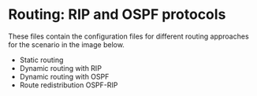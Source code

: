 # Routing: RIP and OSPF protocols

These files contain the configuration files for different routing approaches for the scenario in the image below.

* Static routing
* Dynamic routing with RIP
* Dynamic routing with OSPF
* Route redistribution OSPF-RIP
